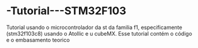 # -Tutorial---STM32F103
Tutorial usando o microcontrolador da st da familia f1, especificamente (stm32f103c8) usando o Atollic e u cubeMX.
Esse tutorial contém o código e o embasamento teorico 
